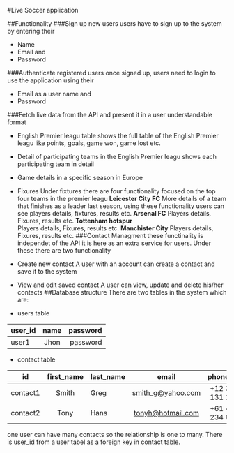 #Live Soccer application

##Functionality
###Sign up new users
 users have to sign up to the system by entering their
* Name
* Email and
* Password

###Authenticate registered users
 once signed up, users need to login to use the application using their
* Email as a user name and
* Password  

###Fetch live data from the API and present it in a user understandable format

* English Premier leagu table
shows the full table of the English Premier leagu like points, goals, game won, game lost etc.

* Detail of participating teams in the English Premier leagu
shows each participating team in detail

* Game details in a specific season in Europe
* Fixures
Under fixtures there are four functionality focused on the top four teams in the premier leagu
**Leicester City FC**
    More details of a team that finishes as a leader last season, using these functionality users can see players details, fixtures, results etc.
**Arsenal FC**
   Players details, Fixures, results etc.
**Tottenham hotspur**  
   Players details, Fixures, results etc.
**Manchister City**
   Players details, Fixures, results etc.
###Contact Managment
 these functinality is independet of the API it is here as an extra service for users. Under these there are two functionality
* Create new contact
   A user with an account can create a contact and save it to the system
* View and edit saved contact
   A user can view, update and delete his/her contacts
##Database structure
 There are two tables in the system which are:

 * users table

| user_id      | name          | password    |
| -------------|:-------------:| ---------:  |
| user1        |Jhon            |password    |

* contact table   

| id           | first_name    |last_name      |email             |phone_no         |user_id     |
|------------- |:-------------:|:------------- | :---------------:|:---------------:|-----------:|
|contact1      |    Smith      |     Greg      |smith_g@yahoo.com |+12 312 131 123  |user1      |
|contact2      |    Tony       |     Hans      |tonyh@hotmail.com |+61 453 234 823  |user1      |


  one user can have many contacts so the relationship is one to many. There is user_id
  from a user tabel as a foreign key in contact table.
